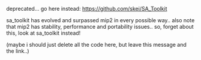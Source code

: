deprecated...
go here instead: https://github.com/skei/SA_Toolkit


sa_toolkit has evolved and surpassed mip2 in every possible way..
also note that mip2 has stability, performance and portability issues..
so, forget about this, look at sa_toolkit instead!


(maybe i should just delete all the code here, but leave this message and the link..)

